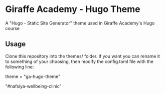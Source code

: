# Giraffe Academy - Hugo Theme
A "Hugo - Static Site Generator" theme used in Giraffe Academy's Hugo course

## Usage
Clone this repository into the themes/ folder. If you want you can rename it to something of your choosing, then modify the config.toml file with the following line:

theme = "ga-hugo-theme" 

"#nafsiya-wellbeing-clinic"
